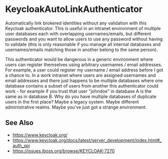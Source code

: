 # KeycloakAutoLinkAuthenticator
Automatically link brokered identities without any validation with this Keycloak authenticator.  This is useful in an intranet environment of multiple user databases each with overlapping usernames/emails, but different passwords and you want to allow users to use any password without having to validate (this is only reasonable if you manage all internal databases and usernames/emails matching those in another belong to the same person).

This authenticator would be dangerous in a generic environment where users can register themselves using arbitrary usernames / email addresses.  For example, a user could register my username / email address before I got a chance to.  In a work intranet where users are assigned usernames and email addresses and there just happens to be multiple databases where one database contains a subset of users from another this authenticator could work - for example if you trust that user "johndoe" in database A is the same as in database B.  Why do you have multiple databases of duplicate users in the first place? Maybe a legacy system.  Maybe different administrative realms.  Maybe you've just got a strange environment.

## See Also
   - https://www.keycloak.org/
   - https://www.keycloak.org/docs/latest/server_development/index.html#_auth_spi
   - https://issues.jboss.org/browse/KEYCLOAK-7270
